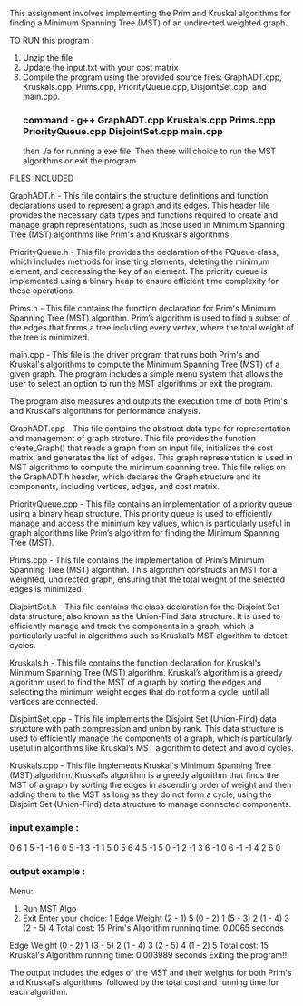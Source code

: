 This assignment involves implementing the Prim and Kruskal algorithms for finding a Minimum Spanning Tree (MST) of an undirected weighted graph.

TO RUN this program :
1) Unzip the file
2) Update the input.txt with your cost matrix
3) Compile the program using the provided source files:
   GraphADT.cpp, Kruskals.cpp, Prims.cpp, PriorityQueue.cpp, DisjointSet.cpp, and main.cpp.
   ### command - g++ GraphADT.cpp Kruskals.cpp Prims.cpp PriorityQueue.cpp DisjointSet.cpp main.cpp
   then ./a for running a.exe file. 
Then there will choice to run the MST algorithms or exit the program. 


FILES INCLUDED

GraphADT.h - This file contains the structure definitions and function declarations used to represent a graph and its edges. This header file provides the necessary data types and functions required to create and manage graph representations, such as those used in Minimum Spanning Tree (MST) algorithms like Prim's and Kruskal's algorithms.

PriorityQueue.h - This file provides the declaration of the PQueue class, which includes methods for inserting elements, deleting the minimum element, and decreasing the key of an element. The priority queue is implemented using a binary heap to ensure efficient time complexity for these operations.

Prims.h - This file contains the function declaration for Prim's Minimum Spanning Tree (MST) algorithm. Prim’s algorithm is used to find a subset of the edges that forms a tree including every vertex, where the total weight of the tree is minimized.

main.cpp - This file is the driver program that runs both Prim's and Kruskal's algorithms to compute the Minimum Spanning Tree (MST) of a given graph. The program includes a simple menu system that allows the user to select an option to run the MST algorithms or exit the program.

The program also measures and outputs the execution time of both Prim's and Kruskal's algorithms for performance analysis.

GraphADT.cpp - This file contains the abstract data type for representation and management of graph strcture. This file provides the function create_Graph() that reads a graph from an input file, initializes the cost matrix, and generates the list of edges. This graph representation is used in MST algorithms to compute the minimum spanning tree. This file relies on the GraphADT.h header, which declares the Graph structure and its components, including vertices, edges, and cost matrix.

PriorityQueue.cpp - This file contains an implementation of a priority queue using a binary heap structure. This priority queue is used to efficiently manage and access the minimum key values, which is particularly useful in graph algorithms like Prim’s algorithm for finding the Minimum Spanning Tree (MST).

Prims.cpp - This file contains the implementation of Prim’s Minimum Spanning Tree (MST) algorithm. This algorithm constructs an MST for a weighted, undirected graph, ensuring that the total weight of the selected edges is minimized.

DisjointSet.h - This file contains the class declaration for the Disjoint Set data structure, also known as the Union-Find data structure. It is used to efficiently manage and track the components in a graph, which is particularly useful in algorithms such as Kruskal’s MST algorithm to detect cycles.

Kruskals.h - This file contains the function declaration for Kruskal's Minimum Spanning Tree (MST) algorithm. Kruskal’s algorithm is a greedy algorithm used to find the MST of a graph by sorting the edges and selecting the minimum weight edges that do not form a cycle, until all vertices are connected.

DisjointSet.cpp - This file implements the Disjoint Set (Union-Find) data structure with path compression and union by rank. This data structure is used to efficiently manage the components of a graph, which is particularly useful in algorithms like Kruskal’s MST algorithm to detect and avoid cycles.

Kruskals.cpp - This file implements Kruskal's Minimum Spanning Tree (MST) algorithm. Kruskal’s algorithm is a greedy algorithm that finds the MST of a graph by sorting the edges in ascending order of weight and then adding them to the MST as long as they do not form a cycle, using the Disjoint Set (Union-Find) data structure to manage connected components.

### input example : 
0 6 1 5 -1 -1
6 0 5 -1 3 -1
1 5 0 5 6 4
5 -1 5 0 -1 2
-1 3 6 -1 0 6
-1 -1 4 2 6 0


### output example : 
Menu:
1. Run MST Algo    
2. Exit
Enter your choice: 1
Edge    Weight
(2 - 1)         5 
(0 - 2)         1 
(5 - 3)         2 
(1 - 4)         3 
(2 - 5)         4 
Total cost: 15
Prim's Algorithm running time: 0.0065 seconds

Edge    Weight
(0 - 2)         1
(3 - 5)         2
(1 - 4)         3
(2 - 5)         4
(1 - 2)         5
Total cost: 15
Kruskal's Algorithm running time: 0.003989 seconds
Exiting the program!!


The output includes the edges of the MST and their weights for both Prim's and Kruskal's algorithms, followed by the total cost and running time for each algorithm.






